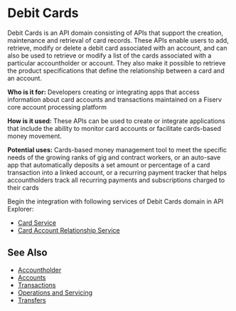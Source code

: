 # Debit Cards

Debit Cards is an API domain consisting of APIs that support the creation, maintenance and retrieval of card records. These APIs enable users to add, retrieve, modify or delete a debit card associated with an account, and can also be used to retrieve or modify a list of the cards associated with a particular accountholder or account. They also make it possible to retrieve the product specifications that define the relationship between a card and an account. 

**Who is it for:** Developers creating or integrating apps that access information about card accounts and transactions maintained on a Fiserv core account processing platform

**How is it used:** These APIs can be used to create or integrate applications that include the ability to monitor card accounts or facilitate cards-based money movement.

**Potential uses:** Cards-based money management tool to meet the specific needs of the growing ranks of gig and contract workers, or an auto-save app that automatically deposits a set amount or percentage of a card transaction into a linked account, or a recurring payment tracker that helps accountholders track all recurring payments and subscriptions charged to their cards



Begin the integration with following services of Debit Cards domain in API Explorer:
* [Card Service](../api/?type=post&path=/cardservice/cards/cards)
* [Card Account Relationship Service](../api/?type=post&path=/cardacctrelservice/cards/cardAccounts)


## See Also
- [Accountholder](?path=docs/fintechs/accountholder.md "Click to open")
- [Accounts](?path=docs/fintechs/accounts.md "Click to open")
- [Transactions](?path=docs/fintechs/transactions.md "Click to open")
- [Operations and Servicing](?path=docs/fintechs/servicing.md "Click to open")
- [Transfers](?path=docs/fintechs/transfers.md "Click to open")

